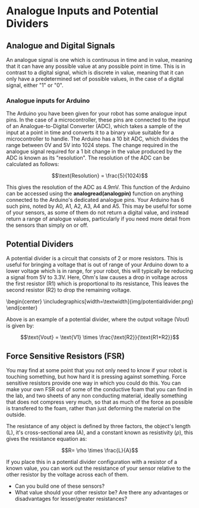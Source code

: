 # Analogue Inputs and Potential Dividers
## Analogue and Digital Signals
An analogue signal is one which is continuous in time and in value, meaning that it can have any possible value at any possible point in time. This is in contrast to a digital signal, which is discrete in value, meaning that it can only have a predetermined set of possible values, in the case of a digital signal, either "1" or "0". 

### Analogue inputs for Arduino

The Arduino you have been given for your robot has some analogue input pins. In the case of a microcontroller, these pins are connected to the input of an Analogue-to-Digital Converter (ADC), which takes a sample of the input at a point in time and converts it to a binary value suitable for a microcontroller to handle. The Arduino has a 10 bit ADC, which divides the range between 0V and 5V into 1024 steps. The change required in the analogue signal required for a 1 bit change in the value produced by the ADC is known as its "resolution". The resolution of the ADC can be calculated as follows:

$$\text{Resolution} = \frac{5}{1024}$$

This gives the resolution of the ADC as 4.9mV. This function of the Arduino can be accessed using the **analogread(analogpin)** function on anything connected to the Arduino's dedicated analogue pins. Your Arduino has 6 such pins, noted by A0, A1, A2, A3, A4 and A5. This may be useful for some of your sensors, as some of them do not return a digital value, and instead return a range of analogue values, particularly if you need more detail from the sensors than simply on or off.

## Potential Dividers
A potential divider is a circuit that consists of 2 or more resistors. This is useful for bringing a voltage that is out of range of your Arduino down to a lower voltage which is in range, for your robot, this will typically be reducing a signal from 5V to 3.3V. Here, Ohm's law causes a drop in voltage across the first resistor (R1) which is proportional to its resistance, This leaves the second resistor (R2) to drop the remaining voltage.

\begin{center}  \includegraphics[width=\textwidth]{img/potentialdivider.png} \end{center}

Above is an example of a potential divider, where the output voltage (Vout) is given by:

$$\text{Vout} = \text{V1} \times \frac{\text{R2}}{\text{R1+R2}}$$


## Force Sensitive Resistors (FSR)

You may find at some point that you not only need to know if your robot is touching something, but how hard it is pressing against something. Force sensitive resistors provide one way in which you could do this. You can make your own FSR out of some of the conductive foam that you can find in the lab, and two sheets of any non conducting material, ideally something that does not compress very much, so that as much of the force as possible is transfered to the foam, rather than just deforming the material on the outside.

The resistance of any object is defined by three factors, the object's length (L), it's cross-sectional area (A), and a constant known as resistivity ($\rho$), this gives the resistance equation as:

$$R= \rho \times \frac{L}{A}$$

If you place this in a potential divider configuration with a resistor of a known value, you can work out the resistance of your sensor relative to the other resistor by the voltage across each of them.

* Can you build one of these sensors?
* What value should your other resistor be? Are there any advantages or disadvantages for lesser/greater resistances?

